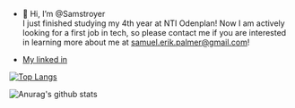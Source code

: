 - 👋 Hi, I’m @Samstroyer\
I just finished studying my 4th year at NTI Odenplan! Now I am actively looking for a first job in tech, so please contact me if you are interested in learning more about me at samuel.erik.palmer@gmail.com!

* [My linked in](https://www.linkedin.com/in/samuel-palmér-b1b147257/)

  
[![Top Langs](https://github-readme-stats.vercel.app/api/top-langs/?username=Samstroyer&layout=compact)](https://github.com/anuraghazra/github-readme-stats)

![Anurag's github stats](https://github-readme-stats.vercel.app/api?username=Samstroyer)
